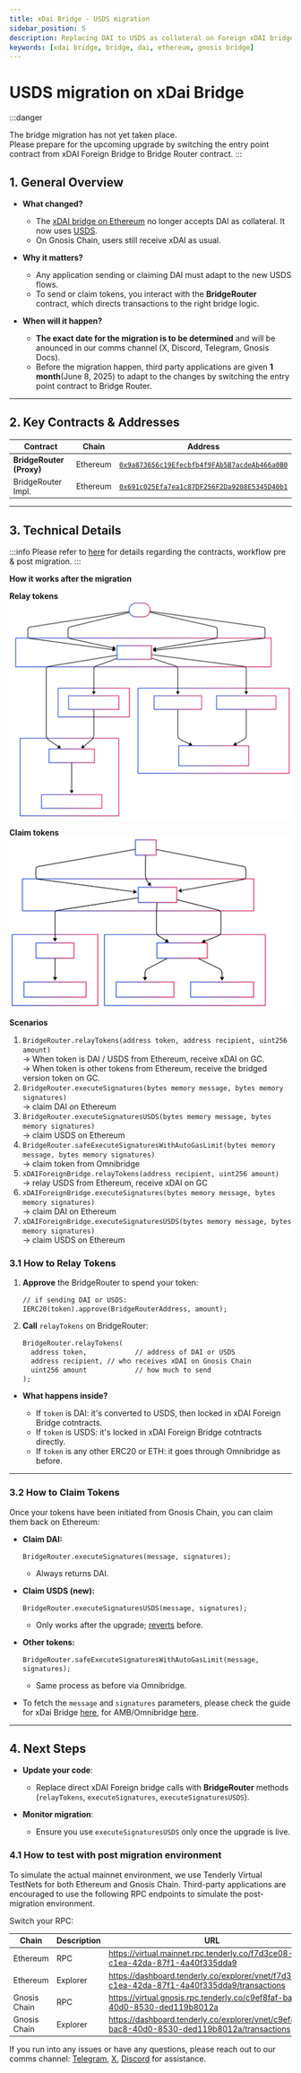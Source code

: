 ```yaml
---
title: xDai Bridge - USDS migration
sidebar_position: 5
description: Replacing DAI to USDS as collateral on Foreign xDAI bridge
keywords: [xdai bridge, bridge, dai, ethereum, gnosis bridge]
---
```


# USDS migration on xDai Bridge

:::danger

The bridge migration has not yet taken place.  
Please prepare for the upcoming upgrade by switching the entry point contract from xDAI Foreign Bridge to Bridge Router contract.
:::

## 1. General Overview

- **What changed?**

  - The [xDAI bridge on Ethereum](https://etherscan.io/address/0x4aa42145Aa6Ebf72e164C9bBC74fbD3788045016) no longer accepts DAI as collateral. It now uses [USDS](https://etherscan.io/address/0xdC035D45d973E3EC169d2276DDab16f1e407384F).
  - On Gnosis Chain, users still receive xDAI as usual.

- **Why it matters?**

  - Any application sending or claiming DAI must adapt to the new USDS flows.
  - To send or claim tokens, you interact with the **BridgeRouter** contract, which directs transactions to the right bridge logic.

- **When will it happen?**
  - **The exact date for the migration is to be determined** and will be anounced in our comms channel (X, Discord, Telegram, Gnosis Docs).
  - Before the migration happen, third party applications are given **1 month**(June 8, 2025) to adapt to the changes by switching the entry point contract to Bridge Router.

---

## 2. Key Contracts & Addresses

| Contract                 | Chain    | Address                                                                                                                 |
| ------------------------ | -------- | ----------------------------------------------------------------------------------------------------------------------- |
| **BridgeRouter (Proxy)** | Ethereum | [`0x9a873656c19Efecbfb4f9FAb5B7acdeAb466a0B0`](https://etherscan.io/address/0x9a873656c19Efecbfb4f9FAb5B7acdeAb466a0B0) |
| BridgeRouter Impl.       | Ethereum | [`0x691c025Efa7ea1c87DF256F2Da9208E5345D40b1`](https://etherscan.io/address/0x691c025Efa7ea1c87DF256F2Da9208E5345D40b1) |

---

## 3. Technical Details

:::info
Please refer to [here](https://github.com/gnosischain/tokenbridge-contracts/blob/feat/xdai-usds-migration/USDSMigration.md) for details regarding the contracts, workflow pre & post migration.
:::

**How it works after the migration**

**Relay tokens**
![](../../../static/img/bridges/xdaibridge/bridge-router-relay-token.svg)

**Claim tokens**
![](../../../static/img/bridges/xdaibridge/bridge-router-claim-token.svg)

**Scenarios**

1. `BridgeRouter.relayTokens(address token, address recipient, uint256 amount)`  
   -> When token is DAI / USDS from Ethereum, receive xDAI on GC.  
   -> When token is other tokens from Ethereum, receive the bridged version token on GC.
2. `BridgeRouter.executeSignatures(bytes memory message, bytes memory signatures)`  
   -> claim DAI on Ethereum
3. `BridgeRouter.executeSignaturesUSDS(bytes memory message, bytes memory signatures)`  
   -> claim USDS on Ethereum
4. `BridgeRouter.safeExecuteSignaturesWithAutoGasLimit(bytes memory message, bytes memory signatures)`  
   -> claim token from Omnibridge
5. `xDAIForeignBridge.relayTokens(address recipient, uint256 amount)`  
   -> relay USDS from Ethereum, receive xDAI on GC
6. `xDAIForeignBridge.executeSignatures(bytes memory message, bytes memory signatures)`  
   -> claim DAI on Ethereum
7. `xDAIForeignBridge.executeSignaturesUSDS(bytes memory message, bytes memory signatures)`  
   -> claim USDS on Ethereum

### 3.1 How to Relay Tokens

1. **Approve** the BridgeRouter to spend your token:

   ```solidity
   // if sending DAI or USDS:
   IERC20(token).approve(BridgeRouterAddress, amount);
   ```

2. **Call** `relayTokens` on BridgeRouter:

   ```solidity
   BridgeRouter.relayTokens(
     address token,            // address of DAI or USDS
     address recipient, // who receives xDAI on Gnosis Chain
     uint256 amount            // how much to send
   );
   ```

- **What happens inside?**

  - If `token` is DAI: it's converted to USDS, then locked in xDAI Foreign Bridge cotntracts.
  - If `token` is USDS: it's locked in xDAI Foreign Bridge cotntracts directly.
  - If `token` is any other ERC20 or ETH: it goes through Omnibridge as before.

---

### 3.2 How to Claim Tokens

Once your tokens have been initiated from Gnosis Chain, you can claim them back on Ethereum:

- **Claim DAI:**

  ```solidity
  BridgeRouter.executeSignatures(message, signatures);
  ```

  - Always returns DAI.

- **Claim USDS (new):**

  ```solidity
  BridgeRouter.executeSignaturesUSDS(message, signatures);
  ```

  - Only works after the upgrade; [reverts](https://github.com/gnosischain/tokenbridge-contracts/blob/feat/xdai-usds-migration/contracts/upgradeable_contracts/erc20_to_native/BridgeRouter.sol#L105) before.

- **Other tokens:**

  ```solidity
  BridgeRouter.safeExecuteSignaturesWithAutoGasLimit(message, signatures);
  ```

  - Same process as before via Omnibridge.

- To fetch the `message` and `signatures` parameters, please check the guide for xDai Bridge [here](./xdai-bridge.md#how-to-claim-dai-on-ethereum), for AMB/Omnibridge [here](./amb-bridge.md#how-to-call-executesignatures-on-foreign-amb-ethereum).

---

## 4. Next Steps

- **Update your code**:

  - Replace direct xDAI Foreign bridge calls with **BridgeRouter** methods (`relayTokens`, `executeSignatures`, `executeSignaturesUSDS`).

- **Monitor migration**:

  - Ensure you use `executeSignaturesUSDS` only once the upgrade is live.

### 4.1 How to test with post migration environment

To simulate the actual mainnet environment, we use Tenderly Virtual TestNets for both Ethereum and Gnosis Chain. Third-party applications are encouraged to use the following RPC endpoints to simulate the post-migration environment.

Switch your RPC:

| Chain        | Description | URL                                                                                           |
| ------------ | ----------- | --------------------------------------------------------------------------------------------- |
| Ethereum     | RPC         | https://virtual.mainnet.rpc.tenderly.co/f7d3ce08-c1ea-42da-87f1-4a40f335dda9                  |
| Ethereum     | Explorer    | https://dashboard.tenderly.co/explorer/vnet/f7d3ce08-c1ea-42da-87f1-4a40f335dda9/transactions |
| Gnosis Chain | RPC         | https://virtual.gnosis.rpc.tenderly.co/c9ef8faf-bac8-40d0-8530-ded119b8012a                   |
| Gnosis Chain | Explorer    | https://dashboard.tenderly.co/explorer/vnet/c9ef8faf-bac8-40d0-8530-ded119b8012a/transactions |

If you run into any issues or have any questions, please reach out to our comms channel: [Telegram](https://t.me/gnosischain), [X](https://x.com/gnosischain), [Discord](https://discord.com/invite/gnosis) for assistance.
